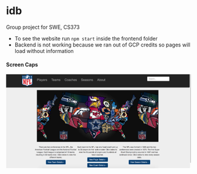 # idb
Group project for SWE, CS373

- To see the website run `npm start` inside the frontend folder
- Backend is not working because we ran out of GCP credits so pages will load without information

#### Screen Caps

![frontpage](frontpage.png)